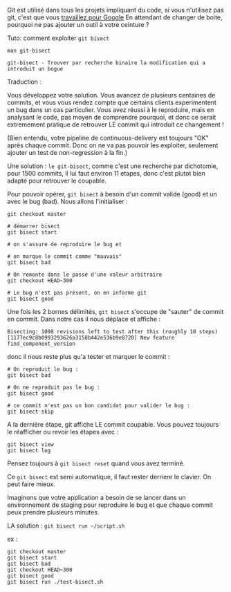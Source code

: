 Git est utilisé dans tous les projets impliquant du code,
si vous n'utilisez pas git, c'est que vous [travaillez pour Google](https://cacm.acm.org/magazines/2016/7/204032-why-google-stores-billions-of-lines-of-code-in-a-single-repository/fulltext)
En attendant de changer de boite, pourquoi ne pas ajouter un outil à votre ceinture ?

Tuto: comment exploiter `git bisect`


```
man git-bisect

git-bisect - Trouver par recherche binaire la modification qui a introduit un bogue
```

Traduction :

Vous développez votre solution.
Vous avancez de plusieurs centaines de commits,
et vous vous rendez compte que certains clients experimentent un bug dans un cas particulier.
Vous avez réussi à le reproduire, mais en analysant le code, pas moyen de comprendre pourquoi,
et donc ce serait extremement pratique de retrouver LE commit qui introduit ce changement !

(Bien entendu, votre pipeline de continuous-delivery est toujours "OK" après chaque commit.
Donc on ne va pas pouvoir les exploiter, seulement ajouter un test de non-regression à la fin.)

Une solution : `le git-bisect`,
comme c'est une recherche par dichotomie, pour 1500 commits, il lui faut environ 11 etapes,
donc c'est plutot bien adapté pour retrouver le coupable.


Pour pouvoir opérer, `git bisect` à besoin d'un commit valide (good)
et un avec le bug (bad). Nous allons l'initialiser :

```
git checkout master

# démarrer bisect
git bisect start

# on s'assure de reproduire le bug et

# on marque le commit comme "mauvais"
git bisect bad

# On remonte dans le passé d'une valeur arbitraire
git checkout HEAD~300

# Le bug n'est pas présent, on en informe git
git bisect good
```

Une fois les 2 bornes délimités, `git bisect` s'occupe de "sauter" de commit en commit.
Dans notre cas il nous déplace et affiche :

```
Bisecting: 1098 revisions left to test after this (roughly 10 steps)
[1177ec9c8b0993293626a3158b442e536b9e8720] New feature find_component_version
```


donc il nous reste plus qu'a tester et marquer le commit :

```
# On reproduit le bug :
git bisect bad

# On ne reproduit pas le bug :
git bisect good

# ce commit n'est pas un bon candidat pour valider le bug :
git bisect skip
```

A la dernière étape, git affiche LE commit coupable.
Vous pouvez toujours le réafficher ou revoir les étapes avec :

```
git bisect view
git bisect log
```

Pensez toujours à `git bisect reset` quand vous avez terminé.

Ce `git bisect` est semi automatique, il faut rester derriere le clavier. On peut faire mieux.

Imaginons que votre application a besoin de se lancer dans un environnement
de staging pour reproduire le bug et que chaque commit peux prendre plusieurs minutes.

LA solution : `git bisect run ~/script.sh`

ex :

```
git checkout master
git bisect start
git bisect bad
git checkout HEAD~300
git bisect good
git bisect run ./test-bisect.sh
```
